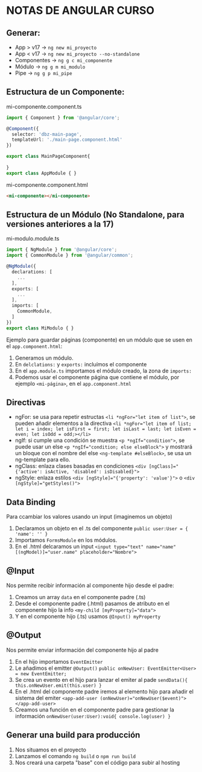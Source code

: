 # NOTAS DE ANGULAR CURSO

## Generar:

- App > v17 -> `ng new mi_proyecto`
- App < v17 -> `ng new mi_proyecto --no-standalone`
- Componentes -> `ng g c mi_componente`
- Módulo -> `ng g m mi_modulo`
- Pipe -> `ng g p mi_pipe`


## Estructura de un Componente:

mi-componente.component.ts
```ts
import { Component } from '@angular/core';

@Component({
  selector: 'dbz-main-page',
  templateUrl: './main-page.component.html'
})

export class MainPageComponent{
  
}
export class AppModule { }
```

mi-componente.component.html
```html
<mi-componente></mi-componente>
```

## Estructura de un Módulo (No Standalone, para versiones anteriores a la 17)

mi-modulo.module.ts
```ts
import { NgModule } from '@angular/core';
import { CommonModule } from '@angular/common';

@NgModule({
  declarations: [
    ...
  ],
  exports: [
    ...
  ],
  imports: [
    CommonModule,
  ]
})
export class MiModulo { }
```

Ejemplo para guardar páginas (componente) en un módulo que se usen en el `app.component.html`:
1. Generamos un módulo.
2. En `delclations:` y `exports:` incluímos el componente
3. En el `app.module.ts` importamos el módulo creado, la zona de `imports:`
4. Podemos usar el componente página que contiene el módulo, por ejemplo `<mi-página>`, en el `app.component.html`


## Directivas

- ngFor: se usa para repetir estructas `<li *ngFor="let item of list">`, se pueden añadir elementos a la directiva `<li *ngFor="let item of list; let i = index; let isFirst = first; let isLast = last; let isEven = even; let isOdd = odd;></li>`
- ngIf: si cumple una condición se muestra `<p *ngIf="condition">`, se puede usar un else `<p *ngIf="condition; else elseBlock">` y mostrará un bloque con el nombre del else `<ng-template #elseBlock>`, se usa un ng-template para ello.
- ngClass: enlaza clases basadas en condiciones `<div [ngClass]="{'active': isActive, 'disabled': isDisabled}">`
- ngStyle: enlaza estilos `<div [ngStyle]="{'property': 'value'}">` o `<div [ngStyle]="getStyles()">`


## Data Binding

Para ccambiar los valores usando un input (imaginemos un objeto)
1. Declaramos un objeto en el .ts del componente `public user:User = { 'name': '' }`
2. Importamos `FormsModule` en los módulos.
3. En el .html delcaramos un input `<input type="text" name="name" [(ngModel)]="user.name" placeholder="Nombre">`


## @Input

Nos permite recibir información al componente hijo desde el padre:

1. Creamos un array `data` en el componente padre (.ts)
2. Desde el componente padre (.html) pasamos de atributo en el componente hijo la info `<my-child [myProperty]="data">`
3. Y en el componente hijo (.ts) usamos `@Input() myProperty`


## @Output

Nos permite enviar información del componente hijo al padre

1. En el hijo importamos `EventEmitter`
2. Le añadimos el emitter 
  `@Output()` 
  `public onNewUser: EventEmitter<User> = new EventEmitter;`
3. Se crea un evento en el hijo para lanzar el emiter al pade `sendData(){ this.onNewUser.emit(this.user) }`
4. En el .html del componente padre iremos al elemento hijo para añadir el sistema del emiter `<app-add-user (onNewUser)="onNewUser($event)"></app-add-user>`
5. Creamos una función en el componente padre para gestionar la información `onNewUser(user:User):void{ console.log(user) }`

## Generar una build para producción

1. Nos situamos en el proyecto
2. Lanzamos el comando `ng build` o `npm run build`
3. Nos creará una carpeta "base" con el código para subir al hosting
